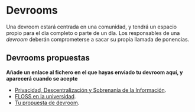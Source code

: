 # Devrooms

Una devroom estará centrada en una comunidad, y tendrá un espacio propio para el día completo o parte de un día. Los responsables de una *devroom* deberán comprometerse a sacar su propia llamada de ponencias.

## Devrooms propuestas

**Añade un enlace al fichero en el que hayas enviado tu devroom aquí, y
aparecerá cuando se acepte**

* [Privacidad, Descentralización y Sobrenanía de la Información](privacidad.md).
* [FLOSS en la universidad](universidad.md).
* [Tu propuesta de devroom](plantilla.md).

